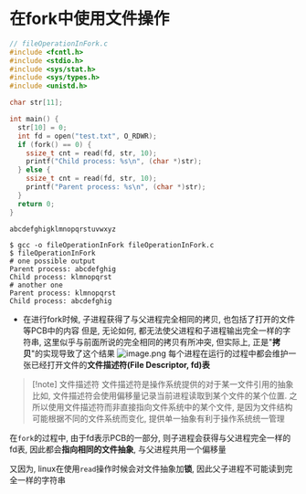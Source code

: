 # 在fork中使用文件操作
```c
// fileOperationInFork.c
#include <fcntl.h>
#include <stdio.h>
#include <sys/stat.h>
#include <sys/types.h>
#include <unistd.h>

char str[11];

int main() {
  str[10] = 0;
  int fd = open("test.txt", O_RDWR);
  if (fork() == 0) {
    ssize_t cnt = read(fd, str, 10);
    printf("Child process: %s\n", (char *)str);
  } else {
    ssize_t cnt = read(fd, str, 10);
    printf("Parent process: %s\n", (char *)str);
  }
  return 0;
}
```

```test.txt
abcdefghigklmnopqrstuvwxyz
```

```shell
$ gcc -o fileOperationInFork fileOperationInFork.c
$ fileOperationInFork
# one possible output
Parent process: abcdefghig
Child process: klmnopqrst
# another one
Parent process: klmnopqrst
Child process: abcdefghig
```
- 在进行fork时候, 子进程获得了与父进程完全相同的拷贝, 也包括了打开的文件等PCB中的内容
但是, 无论如何, 都无法使父进程和子进程输出完全一样的字符串, 这里似乎与前面所说的完全相同的拷贝有所冲突, 但实际上, 正是"**拷贝**"的实现导致了这个结果
![image.png](https://jiunian-pic-1310185536.cos.ap-nanjing.myqcloud.com/picgo%2F20231023193639.png)
每个进程在运行的过程中都会维护一张已经打开文件的**文件描述符(File Descriptor, fd)表**

> [!note] 文件描述符
> 文件描述符是操作系统提供的对于某一文件引用的抽象
> 比如, 文件描述符会使用偏移量记录当前进程读取到某个文件的某个位置.
> 之所以使用文件描述符而非直接指向文件系统中的某个文件, 是因为文件结构可能根据不同的文件系统而变化, 提供单一抽象有利于操作系统统一管理

在`fork`的过程中, 由于fd表示PCB的一部分, 则子进程会获得与父进程完全一样的fd表, 因此都会**指向相同的文件抽象**, 与父进程共用一个偏移量

又因为, linux在使用`read`操作时候会对文件抽象加**锁**, 因此父子进程不可能读到完全一样的字符串